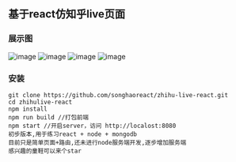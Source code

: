 ## 基于react仿知乎live页面
### 展示图
![image](https://github.com/songhaoreact/zhihu-live-react/blob/master/screenshots/react%20spa1.png?raw=true)
![image](https://github.com/songhaoreact/zhihu-live-react/blob/master/screenshots/react%20spa2.png?raw=true)
![image](https://github.com/songhaoreact/zhihu-live-react/blob/master/screenshots/react%20spa3.png?raw=true)
![image](https://github.com/songhaoreact/zhihu-live-react/blob/master/screenshots/react%20spa4.png?raw=true)
### 安装

```
git clone https://github.com/songhaoreact/zhihu-live-react.git
cd zhihulive-react
npm install
npm run build //打包前端
npm start //开启server，访问 http://localost:8080
初步版本,用于练习react + node + mongodb
目前只是简单页面+路由,还未进行node服务端开发,逐步增加服务端
感兴趣的童鞋可以来个star

